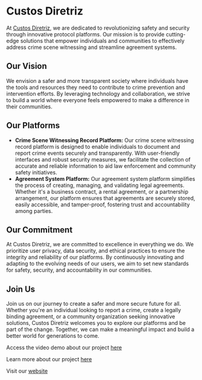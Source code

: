 # Custos Diretriz
At [Custos Diretriz](https://www.custosdiretriz.com/), we are dedicated to revolutionizing safety and security through innovative protocol platforms. Our mission is to provide cutting-edge solutions that empower individuals and communities to effectively address crime scene witnessing and streamline agreement systems.

## Our Vision
We envision a safer and more transparent society where individuals have the tools and resources they need to contribute to crime prevention and intervention efforts. By leveraging technology and collaboration, we strive to build a world where everyone feels empowered to make a difference in their communities.

## Our Platforms
- **Crime Scene Witnessing Record Platform:** Our crime scene witnessing record platform is designed to enable individuals to document and report crime events securely and transparently. With user-friendly interfaces and robust security measures, we facilitate the collection of accurate and reliable information to aid law enforcement and community safety initiatives.
- **Agreement System Platform:** Our agreement system platform simplifies the process of creating, managing, and validating legal agreements. Whether it's a business contract, a rental agreement, or a partnership arrangement, our platform ensures that agreements are securely stored, easily accessible, and tamper-proof, fostering trust and accountability among parties.

## Our Commitment
At Custos Diretriz, we are committed to excellence in everything we do. We prioritize user privacy, data security, and ethical practices to ensure the integrity and reliability of our platforms. By continuously innovating and adapting to the evolving needs of our users, we aim to set new standards for safety, security, and accountability in our communities.

## Join Us
Join us on our journey to create a safer and more secure future for all. Whether you're an individual looking to report a crime, create a legally binding agreement, or a community organization seeking innovative solutions, Custos Diretriz welcomes you to explore our platforms and be part of the change. Together, we can make a meaningful impact and build a better world for generations to come.

Access the video demo about our project [here](https://www.loom.com/share/6bea4061315c476b878cf4bf805f1054?sid=97bef0aa-0efe-435d-a4bb-8832a1223a6e)

Learn more about our project [here](https://github.com/Custos-Diretriz/custos-contracts) 

Visit our [website](https://www.custosdiretriz.com/)
